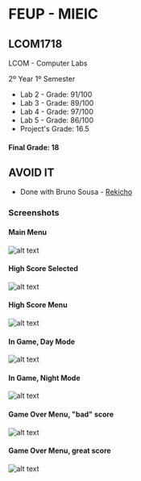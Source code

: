 # FEUP - MIEIC 

## LCOM1718

LCOM - Computer Labs 

2º Year 1º Semester

* Lab 2 - Grade: 91/100 
* Lab 3 - Grade: 89/100 
* Lab 4 - Grade: 97/100 
* Lab 5 - Grade: 86/100 
* Project's Grade: 16.5
#### Final Grade: 18

## AVOID IT 

* Done with Bruno Sousa - [Rekicho](https://github.com/Rekicho)

### Screenshots

#### Main Menu

![alt text](https://github.com/FagoThipster/LCOM1718/blob/master/proj/inGamePhotos/MainMenu.jpg)


#### High Score Selected

![alt text](https://github.com/FagoThipster/LCOM1718/blob/master/proj/inGamePhotos/MainMenu_HighScore_Selected.jpg)


#### High Score Menu

![alt text](https://github.com/FagoThipster/LCOM1718/blob/master/proj/inGamePhotos/HighScoreMenu.jpg)


#### In Game, Day Mode

![alt text](https://github.com/FagoThipster/LCOM1718/blob/master/proj/inGamePhotos/InGameDayMode.jpg)


#### In Game, Night Mode

![alt text](https://github.com/FagoThipster/LCOM1718/blob/master/proj/inGamePhotos/InGameNightMode.jpg)


#### Game Over Menu, "bad" score

![alt text](https://github.com/FagoThipster/LCOM1718/blob/master/proj/inGamePhotos/GameOverMenu.jpg)


#### Game Over Menu, great score

![alt text](https://github.com/FagoThipster/LCOM1718/blob/master/proj/inGamePhotos/GameOverMenu_GreatScore_withName.jpg)
